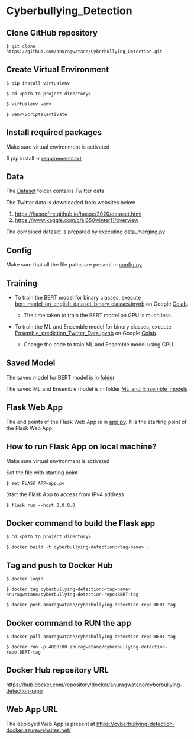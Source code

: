 # Cyberbullying_Detection

Clone GitHub repository
-------------
```
$ git clone https://github.com/anuragwatane/Cyberbullying_Detection.git
```

Create Virtual Environment
-------------
```
$ pip install virtualenv

$ cd <path to project directory>

$ virtualenv venv

$ venv\Scripts\activate
```
Install required packages
-------------
Make sure virtual environment is activated

$ pip install -r [requirements.txt](https://github.com/anuragwatane/Cyberbullying_Detection/blob/main/requirements.txt)


Data
-------------
The [Dataset](https://github.com/anuragwatane/Cyberbullying_Detection/tree/main/Datasets) folder contains Twitter data.

The Twitter data is downloaded from websites below
1. https://hasocfire.github.io/hasoc/2020/dataset.html
2. https://www.kaggle.com/c/si650winter11/overview

The combined dataset is prepared by executing [data_merging.py](https://github.com/anuragwatane/Cyberbullying_Detection/blob/main/Data_Preprocessing/data_merging.py)

Config
-------------
Make sure that all the file paths are present in [config.py](https://github.com/anuragwatane/Cyberbullying_Detection/blob/main/config.py)

Training
-------------
* To train the BERT model for binary classes, execute [bert_model_on_english_dataset_binary_classes.ipynb](https://github.com/anuragwatane/Cyberbullying_Detection/blob/main/BERT_Training/bert_model_on_english_dataset_binary_classes.ipynb) on Google [Colab](https://drive.google.com/file/d/1258b28if_YD8K789PdxF5gpV0HRCuPVW/view?usp=sharing).

  * The time taken to train the BERT model on GPU is much less.

* To train the ML and Ensemble model for binary classes, execute [Ensemble_prediction_Twitter_Data.ipynb](https://github.com/anuragwatane/Cyberbullying_Detection/blob/main/ML_and_Ensemble_Training/Ensemble_prediction_Twitter_Data.ipynb) on Google [Colab](https://colab.research.google.com/drive/1DRlVYmZfNYKLdPyQ4Q-9bns2kcjI8JTU?usp=sharing).

  * Change the code to train ML and Ensemble model using GPU.
  
Saved Model
-------------
The saved model for BERT model is in [folder](https://github.com/anuragwatane/Cyberbullying_Detection/tree/main/BERT_model_saved_using_weights_name_config_name)

The saved ML and Ensemble model is in folder [ML_and_Ensemble_models](https://github.com/anuragwatane/Cyberbullying_Detection/tree/main/ML_and_Ensemble_models)

Flask Web App
------------
The end points of the Flask Web App is in [app.py](https://github.com/anuragwatane/Cyberbullying_Detection/blob/main/app.py).
It is the starting point of the Flask Web App.

How to run Flask App on local machine?
------------
Make sure virtual environment is activated

Set the file with starting point
```
$ set FLASK_APP=app.py
```

Start the Flask App to access from IPv4 address
```
$ flask run --host 0.0.0.0
```

Docker command to build the Flask app
------------
```
$ cd <path to project directory>

$ docker build -t cyberbullying-detection:<tag-name> .
```

Tag and push to Docker Hub
------------
```
$ docker login

$ docker tag cyberbullying-detection:<tag-name> anuragwatane/cyberbullying-detection-repo:BERT-tag

$ docker push anuragwatane/cyberbullying-detection-repo:BERT-tag
```

Docker command to RUN the app
-----------
```
$ docker pull anuragwatane/cyberbullying-detection-repo:BERT-tag

$ docker run -p 4000:80 anuragwatane/cyberbullying-detection-repo:BERT-tag
```

Docker Hub repository URL
------------
https://hub.docker.com/repository/docker/anuragwatane/cyberbullying-detection-repo

Web App URL
------------
The deployed Web App is present at https://cyberbullying-detection-docker.azurewebsites.net/
